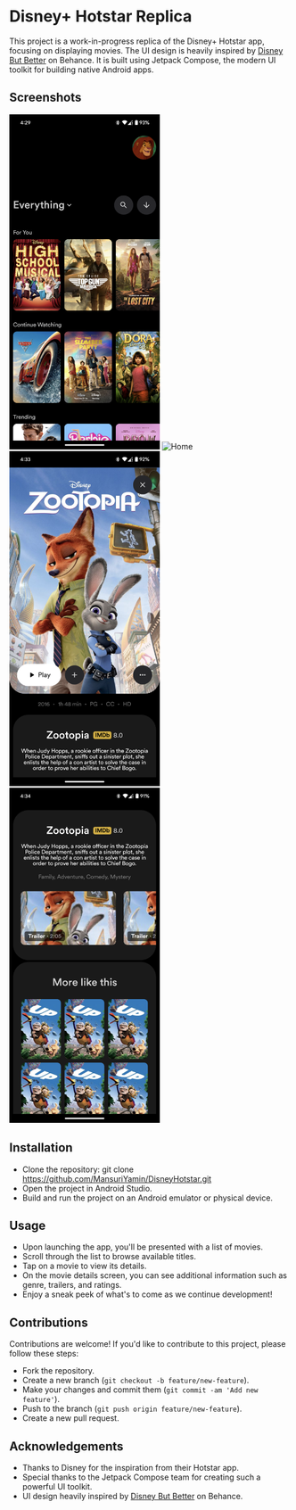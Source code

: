 # Disney+ Hotstar Replica

This project is a work-in-progress replica of the Disney+ Hotstar app, focusing on displaying
movies. The UI design is heavily inspired
by [Disney But Better](https://www.behance.net/gallery/141700011/Disney-But-Better) on Behance. It
is built using Jetpack Compose, the modern UI toolkit for building native Android apps.

## Screenshots

<p>
<img src="previews/Home_1.png" width="270" alt="Home"/>
<img src="previews/Home_2.png" width="270" alt="Home"/>
<img src="previews/Details_1.png" width="270" alt="Details"/>
<img src="previews/Details_2.png" width="270" alt="Details"/>
</p>

## Installation

- Clone the repository: git clone https://github.com/MansuriYamin/DisneyHotstar.git
- Open the project in Android Studio.
- Build and run the project on an Android emulator or physical device.

## Usage

- Upon launching the app, you'll be presented with a list of movies.
- Scroll through the list to browse available titles.
- Tap on a movie to view its details.
- On the movie details screen, you can see additional information such as genre, trailers, and
  ratings.
- Enjoy a sneak peek of what's to come as we continue development!

## Contributions

Contributions are welcome! If you'd like to contribute to this project, please follow these steps:

- Fork the repository.
- Create a new branch (`git checkout -b feature/new-feature`).
- Make your changes and commit them (`git commit -am 'Add new feature'`).
- Push to the branch (`git push origin feature/new-feature`).
- Create a new pull request.

## Acknowledgements

- Thanks to Disney for the inspiration from their Hotstar app.
- Special thanks to the Jetpack Compose team for creating such a powerful UI toolkit.
- UI design heavily inspired
  by [Disney But Better](https://www.behance.net/gallery/141700011/Disney-But-Better) on Behance.
